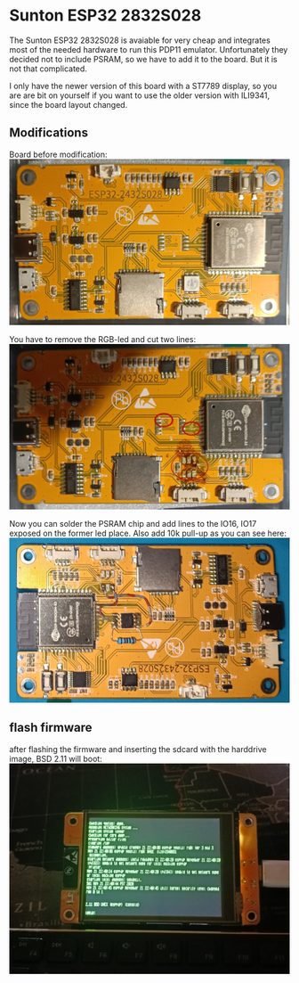# Sunton ESP32 2832S028

The Sunton ESP32 2832S028 is avaiable for very cheap and integrates most of the needed hardware to run this PDP11 emulator.
Unfortunately they decided not to include PSRAM, so we have to add it to the board. But it is not that complicated.

I only have the newer version of this board with a ST7789 display, so you are are bit on yourself if you want to use the
older version with ILI9341, since the board layout changed.

## Modifications

Board before modification:
![pre modification](pre.png)

You have to remove the RGB-led and cut two lines:
![LED removal and lines cut](led_removed_lines_cutted.png)

Now you can solder the PSRAM chip and add lines to the IO16, IO17 exposed on the former led place. Also add 10k pull-up as you can see here:
![post modification](post.png)

## flash firmware

after flashing the firmware and inserting the sdcard with the harddrive image, BSD 2.11 will boot:
![in use](in_use.png)


